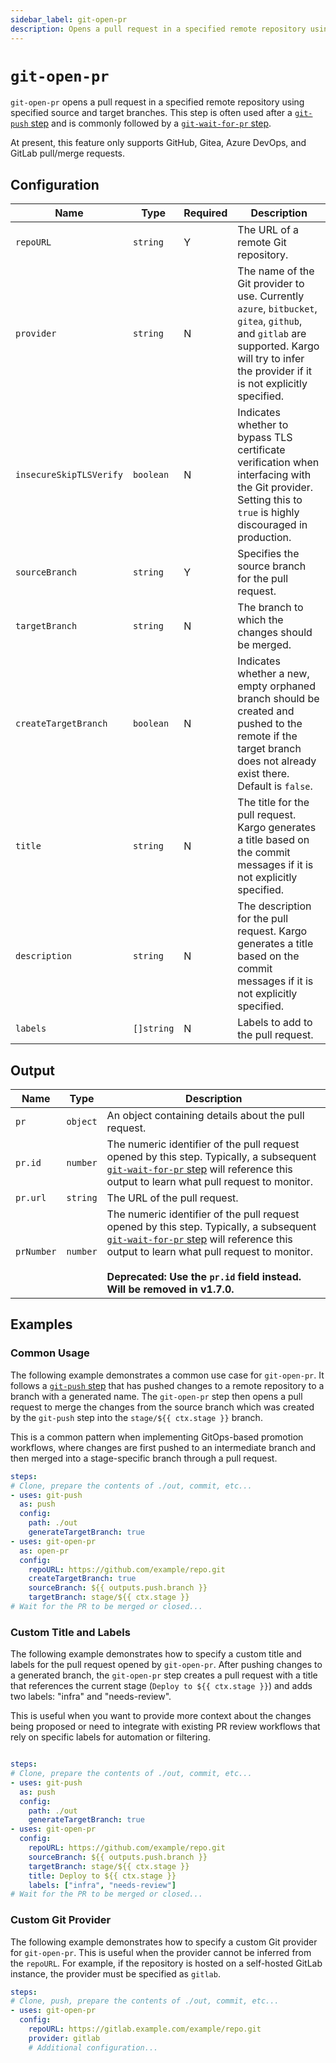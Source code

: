 ```yaml
---
sidebar_label: git-open-pr
description: Opens a pull request in a specified remote repository using specified source and target branches.
---
```


# `git-open-pr`

`git-open-pr` opens a pull request in a specified remote repository using
specified source and target branches. This step is often used after a
[`git-push` step](git-push.md) and is commonly followed by a
[`git-wait-for-pr` step](git-wait-for-pr.md).

At present, this feature only supports GitHub, Gitea, Azure DevOps, and
GitLab pull/merge requests.

## Configuration

| Name | Type | Required | Description |
|------|------|----------|-------------|
| `repoURL` | `string` | Y | The URL of a remote Git repository. |
| `provider` | `string` | N | The name of the Git provider to use. Currently `azure`, `bitbucket`, `gitea`, `github`, and `gitlab` are supported. Kargo will try to infer the provider if it is not explicitly specified. |
| `insecureSkipTLSVerify` | `boolean` | N | Indicates whether to bypass TLS certificate verification when interfacing with the Git provider. Setting this to `true` is highly discouraged in production. |
| `sourceBranch` | `string` | Y | Specifies the source branch for the pull request. |
| `targetBranch` | `string` | N | The branch to which the changes should be merged. |
| `createTargetBranch` | `boolean` | N | Indicates whether a new, empty orphaned branch should be created and pushed to the remote if the target branch does not already exist there. Default is `false`. |
| `title` | `string` | N | The title for the pull request. Kargo generates a title based on the commit messages if it is not explicitly specified. |
| `description` | `string` | N | The description for the pull request. Kargo generates a title based on the commit messages if it is not explicitly specified. |
| `labels` | `[]string` | N | Labels to add to the pull request. |

## Output

| Name | Type | Description |
|------|------|-------------|
| `pr` | `object` | An object containing details about the pull request. |
| `pr.id` | `number` | The numeric identifier of the pull request opened by this step. Typically, a subsequent [`git-wait-for-pr` step](git-wait-for-pr.md) will reference this output to learn what pull request to monitor. |
| `pr.url` | `string` | The URL of the pull request. |
| `prNumber` | `number` | The numeric identifier of the pull request opened by this step. Typically, a subsequent [`git-wait-for-pr` step](git-wait-for-pr.md) will reference this output to learn what pull request to monitor.<br/><br/>__Deprecated: Use the `pr.id` field instead. Will be removed in v1.7.0.__ |

## Examples

### Common Usage

The following example demonstrates a common use case for `git-open-pr`. It
follows a [`git-push` step](git-push.md) that has pushed changes to a remote
repository to a branch with a generated name. The `git-open-pr` step then
opens a pull request to merge the changes from the source branch which was
created by the `git-push` step into the `stage/${{ ctx.stage }}` branch.

This is a common pattern when implementing GitOps-based promotion workflows,
where changes are first pushed to an intermediate branch and then merged into
a stage-specific branch through a pull request.

```yaml
steps:
# Clone, prepare the contents of ./out, commit, etc...
- uses: git-push
  as: push
  config:
    path: ./out
    generateTargetBranch: true
- uses: git-open-pr
  as: open-pr
  config:
    repoURL: https://github.com/example/repo.git
    createTargetBranch: true
    sourceBranch: ${{ outputs.push.branch }}
    targetBranch: stage/${{ ctx.stage }}
# Wait for the PR to be merged or closed...
```

### Custom Title and Labels

The following example demonstrates how to specify a custom title and labels for
the pull request opened by `git-open-pr`. After pushing changes to a generated
branch, the `git-open-pr` step creates a pull request with a title that
references the current stage (`Deploy to ${{ ctx.stage }}`) and adds two
labels: "infra" and "needs-review".

This is useful when you want to provide more context about the changes being
proposed or need to integrate with existing PR review workflows that rely on
specific labels for automation or filtering.

```yaml

steps:
# Clone, prepare the contents of ./out, commit, etc...
- uses: git-push
  as: push
  config:
    path: ./out
    generateTargetBranch: true
- uses: git-open-pr
  config:
    repoURL: https://github.com/example/repo.git
    sourceBranch: ${{ outputs.push.branch }}
    targetBranch: stage/${{ ctx.stage }}
    title: Deploy to ${{ ctx.stage }}
    labels: ["infra", "needs-review"]
# Wait for the PR to be merged or closed...
```

### Custom Git Provider

The following example demonstrates how to specify a custom Git provider for
`git-open-pr`. This is useful when the provider cannot be inferred from the
`repoURL`. For example, if the repository is hosted on a self-hosted GitLab
instance, the provider must be specified as `gitlab`.

```yaml
steps:
# Clone, push, prepare the contents of ./out, commit, etc...
- uses: git-open-pr
  config:
    repoURL: https://gitlab.example.com/example/repo.git
    provider: gitlab
    # Additional configuration...
```
